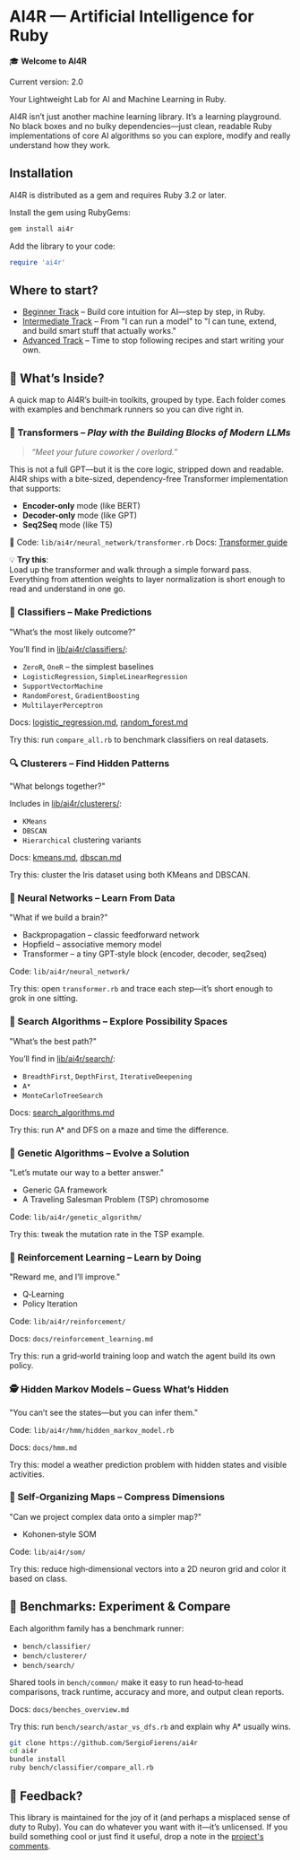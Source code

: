 # AI4R — Artificial Intelligence for Ruby

🎓 **Welcome to AI4R**

Current version: 2.0

Your Lightweight Lab for AI and Machine Learning in Ruby.

AI4R isn’t just another machine learning library. It’s a learning playground. No black boxes and no bulky dependencies—just clean, readable Ruby implementations of core AI algorithms so you can explore, modify and really understand how they work.

## Installation

AI4R is distributed as a gem and requires Ruby 3.2 or later.

Install the gem using RubyGems:

```bash
gem install ai4r
```

Add the library to your code:

```ruby
require 'ai4r'
```

## Where to start?
- [Beginner Track](docs/learning_path_1_beginner.md) – Build core intuition for AI—step by step, in Ruby.
- [Intermediate Track](docs/learning_path_2_intermediate.md) – From "I can run a model" to "I can tune, extend, and build smart stuff that actually works."
- [Advanced Track](docs/learning_path_3_advanced.md) – Time to stop following recipes and start writing your own.


## 🧭 What’s Inside?

A quick map to AI4R’s built‑in toolkits, grouped by type. Each folder comes with examples and benchmark runners so you can dive right in.

### 🤖 Transformers – *Play with the Building Blocks of Modern LLMs*

> *“Meet your future coworker / overlord.”*

This is not a full GPT—but it is the core logic, stripped down and readable.  
AI4R ships with a bite-sized, dependency-free Transformer implementation that supports:

- **Encoder-only** mode (like BERT)
- **Decoder-only** mode (like GPT)
- **Seq2Seq** mode (like T5)

📂 Code: `lib/ai4r/neural_network/transformer.rb`
Docs: [Transformer guide](docs/transformer.md)

💡 **Try this**:  
Load up the transformer and walk through a simple forward pass.  
Everything from attention weights to layer normalization is short enough to read and understand in one go.

### 🧠 Classifiers – Make Predictions
"What’s the most likely outcome?"

You’ll find in [lib/ai4r/classifiers/](lib/ai4r/classifiers/):

- `ZeroR`, `OneR` – the simplest baselines
- `LogisticRegression`, `SimpleLinearRegression`
- `SupportVectorMachine`
- `RandomForest`, `GradientBoosting`
- `MultilayerPerceptron`

Docs: [logistic_regression.md](docs/logistic_regression.md), [random_forest.md](docs/random_forest.md)

Try this: run `compare_all.rb` to benchmark classifiers on real datasets.

### 🔍 Clusterers – Find Hidden Patterns
"What belongs together?"

Includes in [lib/ai4r/clusterers/](lib/ai4r/clusterers/):

- `KMeans`
- `DBSCAN`
- `Hierarchical` clustering variants

Docs: [kmeans.md](docs/kmeans.md), [dbscan.md](docs/dbscan.md)

Try this: cluster the Iris dataset using both KMeans and DBSCAN.

### 🧬 Neural Networks – Learn From Data
"What if we build a brain?"

- Backpropagation – classic feedforward network
- Hopfield – associative memory model
- Transformer – a tiny GPT‑style block (encoder, decoder, seq2seq)

Code: `lib/ai4r/neural_network/`

Try this: open `transformer.rb` and trace each step—it’s short enough to grok in one sitting.

### 🔎 Search Algorithms – Explore Possibility Spaces
"What’s the best path?"

You’ll find in [lib/ai4r/search/](lib/ai4r/search/):

- `BreadthFirst`, `DepthFirst`, `IterativeDeepening`
- `A*`
- `MonteCarloTreeSearch`

Docs: [search_algorithms.md](docs/search_algorithms.md)

Try this: run A* and DFS on a maze and time the difference.

### 🧪 Genetic Algorithms – Evolve a Solution
"Let’s mutate our way to a better answer."

- Generic GA framework
- A Traveling Salesman Problem (TSP) chromosome

Code: `lib/ai4r/genetic_algorithm/`

Try this: tweak the mutation rate in the TSP example.

### 🧭 Reinforcement Learning – Learn by Doing
"Reward me, and I’ll improve."

- Q‑Learning
- Policy Iteration

Code: `lib/ai4r/reinforcement/`

Docs: `docs/reinforcement_learning.md`

Try this: run a grid‑world training loop and watch the agent build its own policy.

### 🕵️ Hidden Markov Models – Guess What’s Hidden
"You can’t see the states—but you can infer them."

Code: `lib/ai4r/hmm/hidden_markov_model.rb`

Docs: `docs/hmm.md`

Try this: model a weather prediction problem with hidden states and visible activities.

### 🧠 Self‑Organizing Maps – Compress Dimensions
"Can we project complex data onto a simpler map?"

- Kohonen‑style SOM

Code: `lib/ai4r/som/`

Try this: reduce high‑dimensional vectors into a 2D neuron grid and color it based on class.

## 🧪 Benchmarks: Experiment & Compare

Each algorithm family has a benchmark runner:

- `bench/classifier/`
- `bench/clusterer/`
- `bench/search/`

Shared tools in `bench/common/` make it easy to run head‑to‑head comparisons, track runtime, accuracy and more, and output clean reports.

Docs: `docs/benches_overview.md`

Try this: run `bench/search/astar_vs_dfs.rb` and explain why A* usually wins.


```bash
git clone https://github.com/SergioFierens/ai4r
cd ai4r
bundle install
ruby bench/classifier/compare_all.rb
```



## 💬 Feedback?

This library is maintained for the joy of it (and perhaps a misplaced sense of duty to Ruby). You can do whatever you want with it—it’s unlicensed. If you build something cool or just find it useful, drop a note in the [project's comments](https://github.com/SergioFierens/ai4r/discussions).

